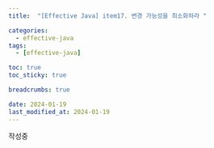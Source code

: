 ```yaml
---
title:  "[Effective Java] item17. 변경 가능성을 최소화하라 "

categories:
  - effective-java
tags:
  - [effective-java]

toc: true
toc_sticky: true

breadcrumbs: true

date: 2024-01-19
last_modified_at: 2024-01-19
---
```


작성중
